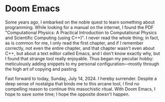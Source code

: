 # Doom Emacs
Some years ago, I embarked on the noble quest to learn something about programming. While looking for a manual on the internet, I found the PDF "Computational Physics: A Practical Introduction to Computational Physics and Scientific Computing (using C++)". 
I never read the whole thing; in fact, as is common for me, I only read the first chapter, and if I remember correctly, not even the entire chapter, and that chapter wasn't even about C++, but about a text editor called Emacs, and I don't know exactly why, but I found that strange tool really enjoyable.
Thus began my peculiar hobby: meticulously adding snippets to my personal configuration—mostly through the high art of copying and pasting.

Fast forward to today, Sunday, July 14, 2024. I hereby surrender. 
Despite a deep sense of nostalgia that binds me to this arcane tool, I find no compelling reason to continue this masochistic ritual. 
With Doom Emacs, I hope to save some time; I hope the opposite doesn't happen.
